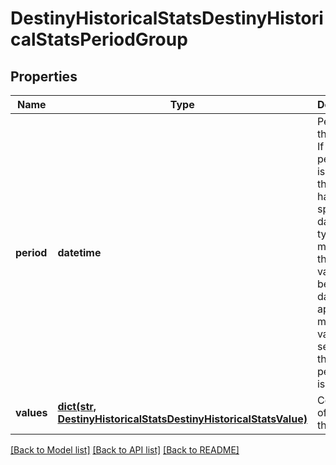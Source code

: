 # DestinyHistoricalStatsDestinyHistoricalStatsPeriodGroup

## Properties
Name | Type | Description | Notes
------------ | ------------- | ------------- | -------------
**period** | **datetime** | Period for the group.  If the stat periodType is day, then this will have a specific day. If the type is monthly, thenthis value will be the first day of the applicable month. This value is not set when the periodType is &#39;all time&#39;. | [optional] 
**values** | [**dict(str, DestinyHistoricalStatsDestinyHistoricalStatsValue)**](DestinyHistoricalStatsDestinyHistoricalStatsValue.md) | Collection of stats for the period. | [optional] 

[[Back to Model list]](../README.md#documentation-for-models) [[Back to API list]](../README.md#documentation-for-api-endpoints) [[Back to README]](../README.md)


